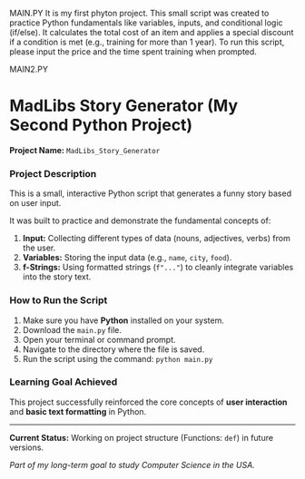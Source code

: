 MAIN.PY            It is my first phyton project.
This small script was created to practice Python fundamentals like variables, inputs, and conditional logic (if/else). It calculates the total cost of an item and applies a special discount if a condition is met (e.g., training for more than 1 year).
To run this script, please input the price and the time spent training when prompted.

MAIN2.PY 
# MadLibs Story Generator (My Second Python Project)

**Project Name:** `MadLibs_Story_Generator`

### Project Description

This is a small, interactive Python script that generates a funny story based on user input. 

It was built to practice and demonstrate the fundamental concepts of:

1.  **Input:** Collecting different types of data (nouns, adjectives, verbs) from the user.
2.  **Variables:** Storing the input data (e.g., `name`, `city`, `food`).
3.  **f-Strings:** Using formatted strings (`f"..."`) to cleanly integrate variables into the story text.

### How to Run the Script

1.  Make sure you have **Python** installed on your system.
2.  Download the `main.py` file.
3.  Open your terminal or command prompt.
4.  Navigate to the directory where the file is saved.
5.  Run the script using the command: `python main.py`

### Learning Goal Achieved

This project successfully reinforced the core concepts of **user interaction** and **basic text formatting** in Python.

---

**Current Status:** Working on project structure (Functions: `def`) in future versions.

*Part of my long-term goal to study Computer Science in the USA.*
